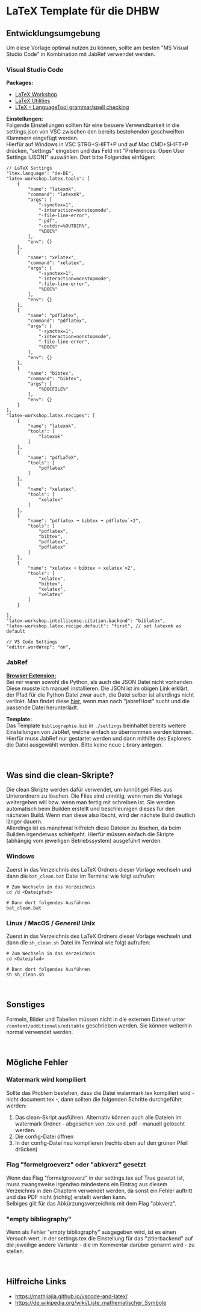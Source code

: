 # LaTeX Template für die DHBW

## Entwicklungsumgebung
Um diese Vorlage optimal nutzen zu können, sollte am besten "MS Visual Studio Code" in Kombination mit JabRef verwendet werden. 

### Visual Studio Code
**Packages:**  
- [LaTeX Workshop](https://marketplace.visualstudio.com/items?itemName=James-Yu.latex-workshop)
- [LaTeX Utilities](https://marketplace.visualstudio.com/items?itemName=tecosaur.latex-utilities)
- [LTeX – LanguageTool grammar/spell checking](https://marketplace.visualstudio.com/items?itemName=valentjn.vscode-ltex)

**Einstellungen:**  
Folgende Einstellungen sollten für eine bessere Verwendbarkeit in die settings.json von VSC zwischen den bereits bestehenden geschweiften Klammern eingefügt werden.  
Hierfür auf Windows in VSC STRG+SHIFT+P und auf Mac CMD+SHIFT+P drücken, "settings" eingeben und das Feld mit "Preferences: Open User Settings (JSON)" auswählen. Dort bitte Folgendes einfügen:
``````
// LaTeX Settings
"ltex.language": "de-DE",
"latex-workshop.latex.tools": [
    {
        "name": "latexmk",
        "command": "latexmk",
        "args": [
            "-synctex=1",
            "-interaction=nonstopmode",
            "-file-line-error",
            "-pdf",
            "-outdir=%OUTDIR%",
            "%DOC%"
        ],
        "env": {}
    },
    {
        "name": "xelatex",
        "command": "xelatex",
        "args": [
            "-synctex=1",
            "-interaction=nonstopmode",
            "-file-line-error",
            "%DOC%"
        ],
        "env": {}
    },
    {
        "name": "pdflatex",
        "command": "pdflatex",
        "args": [
            "-synctex=1",
            "-interaction=nonstopmode",
            "-file-line-error",
            "%DOC%"
        ],
        "env": {}
    },
    {
        "name": "bibtex",
        "command": "bibtex",
        "args": [
            "%DOCFILE%"
        ],
        "env": {}
    }       
],
"latex-workshop.latex.recipes": [
    {
        "name": "latexmk",
        "tools": [
            "latexmk"
        ]
    },
    {
        "name": "pdfLaTeX",
        "tools": [
            "pdflatex"
        ]
    },
    {
        "name": "xelatex",
        "tools": [
            "xelatex"
        ]
    },
    {
        "name": "pdflatex ➞ bibtex ➞ pdflatex`×2",
        "tools": [
            "pdflatex",
            "bibtex",
            "pdflatex",
            "pdflatex"
        ]
    },
    {
        "name": "xelatex ➞ bibtex ➞ xelatex`×2",
        "tools": [
            "xelatex",
            "bibtex",
            "xelatex",
            "xelatex"
        ]
    }
        
],
"latex-workshop.intellisense.citation.backend": "biblatex",
"latex-workshop.latex.recipe.default": "first", // set latexmk as default

// VS Code Settings
"editor.wordWrap": "on",
``````

### JabRef
**[Browser Extension:](https://docs.jabref.org/collect/jabref-browser-extension)**  
Bei mir waren sowohl die Python, als auch die JSON Datei nicht vorhanden. Diese musste ich manuell installieren. Die JSON ist im obigen Link erklärt, der Pfad für die Python Datei zwar auch, die Datei selber ist allerdings nicht verlinkt. Man findet diese [hier](https://github.com/JabRef/jabref/), wenn man nach "jabrefHost" sucht und die passende Datei herunterlädt.

**Template:**  
Das Template ```bibliographie.bib``` in ```./settings``` beinhaltet bereits weitere Einstellungen von JabRef, welche einfach so übernommen werden können. Hierfür muss JabRef nur gestartet werden und dann mithilfe des Explorers die Datei ausgewählt werden. Bitte keine neue Library anlegen.

&nbsp;
## Was sind die clean-Skripte?
Die clean Skripte werden dafür verwendet, um (unnötige) Files aus Unterordnern zu löschen. Die Files sind unnötig, wenn man die Vorlage weitergeben will bzw. wenn man fertig mit schreiben ist. Sie werden automatisch beim Builden erstellt und beschleunigen dieses für den nächsten Build. Wenn man diese also löscht, wird der nächste Build deutlich länger dauern.  
Allerdings ist es manchmal hilfreich diese Dateien zu löschen, da beim Builden irgendetwas schiefgeht. Hierfür müssen einfach die Skripte (abhängig vom jeweiligen Betriebssystem) ausgeführt werden.

### Windows
Zuerst in das Verzeichnis des LaTeX Ordners dieser Vorlage wechseln und dann die ```bat_clean.bat``` Datei im Terminal wie folgt aufrufen:
````
# Zum Wechseln in das Verzeichnis
cd /d <Dateipfad>

# Dann dort folgendes Ausführen
bat_clean.bat
````

### Linux / MacOS / _Generell_ Unix
Zuerst in das Verzeichnis des LaTeX Ordners dieser Vorlage wechseln und dann die ```sh_clean.sh``` Datei im Terminal wie folgt aufrufen:
````
# Zum Wechseln in das Verzeichnis
cd <Dateipfad>

# Dann dort folgendes Ausführen
sh sh_clean.sh
````

&nbsp;
## Sonstiges
Formeln, Bilder und Tabellen müssen nicht in die externen Dateien unter ```/content/additionals/editable``` geschrieben werden. Sie können weiterhin normal verwendet werden.

&nbsp;
## Mögliche Fehler

### Watermark wird kompiliert
Sollte das Problem bestehen, dass die Datei watermark.tex kompiliert wird - nicht document.tex -, dann sollten die folgenden Schritte durchgeführt werden:
1. Das clean-Skript ausführen. Alternativ können auch alle Dateien im watermark Ordner - abgesehen von .tex und .pdf - manuell gelöscht werden.
2. Die config-Datei öffnen
3. In der config-Datei neu kompilieren (rechts oben auf den grünen Pfeil drücken)

### Flag "formelgroeverz" oder "abkverz" gesetzt
Wenn das Flag "formelgroeverz" in der settings.tex auf True gesetzt ist, muss zwangsweise irgendwo mindestens ein Eintrag aus diesem Verzeichnis in den Chaptern verwendet werden, da sonst ein Fehler auftritt und das PDF nicht (richtig) erstellt werden kann.  
Selbiges gilt für das Abkürzungsverzeichnis mit dem Flag "abkverz".

### "empty bibliography"
Wenn als Fehler "empty bibliography" ausgegeben wird, ist es einen Versuch wert, in der settings.tex die Einstellung für das "zitierbackend" auf die jeweilige andere Variante - die im Kommentar darüber genannt wird - zu stellen.

&nbsp;
## Hilfreiche Links
- https://mathjiajia.github.io/vscode-and-latex/
- https://de.wikipedia.org/wiki/Liste_mathematischer_Symbole
